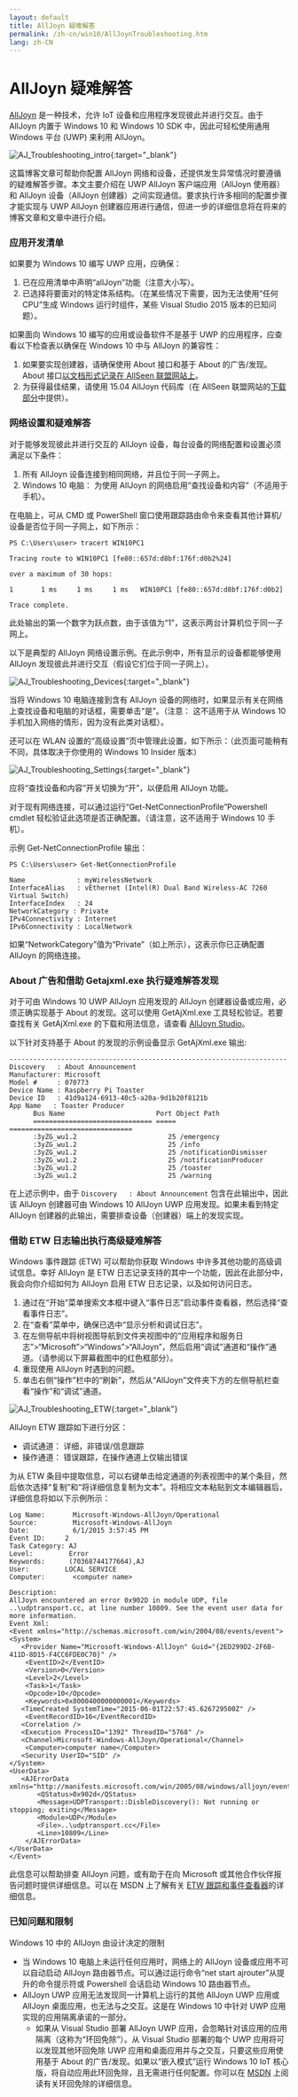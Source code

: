 ```yaml
---
layout: default
title: AllJoyn 疑难解答
permalink: /zh-cn/win10/AllJoynTroubleshooting.htm
lang: zh-CN
---
```


# AllJoyn 疑难解答

[AllJoyn](https://allseenalliance.org/developers/learn) 是一种技术，允许 IoT 设备和应用程序发现彼此并进行交互。由于 AllJoyn 内置于 Windows 10 和 Windows 10 SDK 中，因此可轻松使用通用 Windows 平台 \(UWP\) 来利用 AllJoyn。

![AJ\_Troubleshooting\_intro]({{site.baseurl}}/Resources/images/AllJoyn/AJ_Troubleshooting_intro.jpg){:target="_blank"}

这篇博客文章可帮助你配置 AllJoyn 网络和设备，还提供发生异常情况时要遵循的疑难解答步骤。本文主要介绍在 UWP AllJoyn 客户端应用（AllJoyn 使用器）和 AllJoyn 设备（AllJoyn 创建器）之间实现通信。要求执行许多相同的配置步骤才能实现与 UWP AllJoyn 创建器应用进行通信，但进一步的详细信息将在将来的博客文章和文章中进行介绍。

### 应用开发清单

如果要为 Windows 10 编写 UWP 应用，应确保：

1. 已在应用清单中声明“allJoyn”功能（注意大小写）。
2. 已选择将要面对的特定体系结构。（在某些情况下需要，因为无法使用“任何 CPU”生成 Windows 运行时组件，某些 Visual Studio 2015 版本的已知问题）。

如果面向 Windows 10 编写的应用或设备软件不是基于 UWP 的应用程序，应查看以下检查表以确保在 Windows 10 中与 AllJoyn 的兼容性：

1. 如果要实现创建器，请确保使用 About 接口和基于 About 的广告/发现。About 接口[以文档形式记录在 AllSeen 联盟网站上](https://allseenalliance.org/developers/learn/core/about-announcement/interface)。
2. 为获得最佳结果，请使用 15.04 AllJoyn 代码库（在 AllSeen 联盟网站的[下载部分](https://allseenalliance.org/developers/download)中提供）。

### 网络设置和疑难解答

对于能够发现彼此并进行交互的 AllJoyn 设备，每台设备的网络配置和设置必须满足以下条件：

1. 所有 AllJoyn 设备连接到相同网络，并且位于同一子网上。
2. Windows 10 电脑： 为使用 AllJoyn 的网络启用“查找设备和内容”（不适用于手机）。

在电脑上，可从 CMD 或 PowerShell 窗口使用跟踪路由命令来查看其他计算机/设备是否位于同一子网上，如下所示：

	PS C:\Users\user> tracert WIN10PC1
	 
	Tracing route to WIN10PC1 [fe80::657d:d8bf:176f:d0b2%24]
	 
	over a maximum of 30 hops:
	 
	1       1 ms     1 ms     1 ms   WIN10PC1 [fe80::657d:d8bf:176f:d0b2]
	 
	Trace complete.

此处输出的第一个数字为跃点数，由于该值为“1”，这表示两台计算机位于同一子网上。

以下是典型的 AllJoyn 网络设置示例。在此示例中，所有显示的设备都能够使用 AllJoyn 发现彼此并进行交互（假设它们位于同一子网上）。

![AJ\_Troubleshooting\_Devices]({{site.baseurl}}/Resources/images/AllJoyn/AJ_Troubleshooting_Devices.jpg){:target="_blank"}

当将 Windows 10 电脑连接到含有 AllJoyn 设备的网络时，如果显示有关在网络上查找设备和电脑的对话框，需要单击“是”。（注意： 这不适用于从 Windows 10 手机加入网络的情形，因为没有此类对话框）。

还可以在 WLAN 设置的“高级设置”页中管理此设置，如下所示：（此页面可能稍有不同，具体取决于你使用的 Windows 10 Insider 版本）

![AJ\_Troubleshooting\_Settings]({{site.baseurl}}/Resources/images/AllJoyn/AJ_Troubleshooting_Settings.jpg){:target="_blank"}

应将“查找设备和内容”开关切换为“开”，以便启用 AllJoyn 功能。

对于现有网络连接，可以通过运行“Get-NetConnectionProfile”Powershell cmdlet 轻松验证此选项是否正确配置。（请注意，这不适用于 Windows 10 手机）。

示例 Get-NetConnectionProfile 输出：

	PS C:\Users\user> Get-NetConnectionProfile
	 
	Name             : myWirelessNetwork
	InterfaceAlias   : vEthernet (Intel(R) Dual Band Wireless-AC 7260 Virtual Switch)
	InterfaceIndex   : 24
	NetworkCategory : Private
	IPv4Connectivity : Internet
	IPv6Connectivity : LocalNetwork


如果“NetworkCategory”值为“Private”（如上所示），这表示你已正确配置 AllJoyn 的网络连接。

### About 广告和借助 Getajxml.exe 执行疑难解答发现

对于可由 Windows 10 UWP AllJoyn 应用发现的 AllJoyn 创建器设备或应用，必须正确实现基于 About 的发现。这可以使用 GetAjXml.exe 工具轻松验证。若要查找有关 GetAjXml.exe 的下载和用法信息，请查看 [AllJoyn Studio](https://visualstudiogallery.msdn.microsoft.com/064e58a7-fb56-464b-bed5-f85914c89286)。

以下针对支持基于 About 的发现的示例设备显示 GetAjXml.exe 输出:

	----------------------------------------------------------------------
	Discovery   : About Announcement
	Manufacturer: Microsoft
	Model #     : 070773
	Device Name : Raspberry Pi Toaster
	Device ID   : 41d9a124-6913-40c5-a20a-9d1b20f8121b
	App Name   : Toaster Producer
	      Bus Name                       Port Object Path
	      ============================== ===== ===============================
	      :3yZG_wu1.2                       25 /emergency
	      :3yZG_wu1.2                       25 /info
	      :3yZG_wu1.2                       25 /notificationDismisser
	      :3yZG_wu1.2                       25 /notificationProducer
	      :3yZG_wu1.2                       25 /toaster
	      :3yZG_wu1.2                       25 /warning


在上述示例中，由于 `Discovery   : About Announcement` 包含在此输出中，因此该 AllJoyn 创建器可由 Windows 10 AllJoyn UWP 应用发现。如果未看到特定 AllJoyn 创建器的此输出，需要排查设备（创建器）端上的发现实现。

### 借助 ETW 日志输出执行高级疑难解答

Windows 事件跟踪 \(ETW\) 可以帮助你获取 Windows 中许多其他功能的高级调试信息。幸好 AllJoyn 是 ETW 日志记录支持的其中一个功能，因此在此部分中，我会向你介绍如何为 AllJoyn 启用 ETW 日志记录，以及如何访问日志。

1. 通过在“开始”菜单搜索文本框中键入“事件日志”启动事件查看器，然后选择“查看事件日志”。
2. 在“查看”菜单中，确保已选中“显示分析和调试日志”。
3. 在左侧导航中将树视图导航到文件夹视图中的“应用程序和服务日志”\>“Microsoft”\>“Windows”\>“AllJoyn”，然后启用“调试”通道和“操作”通道。（请参阅以下屏幕截图中的红色框部分）。
4. 重现使用 AllJoyn 时遇到的问题。
5. 单击右侧“操作”栏中的“刷新”，然后从“AllJoyn”文件夹下方的左侧导航栏查看“操作”和“调试”通道。

![AJ\_Troubleshooting\_ETW]({{site.baseurl}}/Resources/images/AllJoyn/AJ_Troubleshooting_ETW.jpg){:target="_blank"}

AllJoyn ETW 跟踪如下进行分区：

- 调试通道： 详细，非错误/信息跟踪
- 操作通道： 错误跟踪，在操作通道上仅输出错误

为从 ETW 条目中提取信息，可以右键单击给定通道的列表视图中的某个条目，然后依次选择“复制”和“将详细信息复制为文本”。将相应文本粘贴到文本编辑器后，详细信息将如以下示例所示：


	Log Name:       Microsoft-Windows-AllJoyn/Operational
	Source:         Microsoft-Windows-AllJoyn
	Date:           6/1/2015 3:57:45 PM
	Event ID:     2
	Task Category: AJ
	Level:         Error
	Keywords:      (70368744177664),AJ
	User:         LOCAL SERVICE
	Computer:       <computer name>
	 
	Description:
	AllJoyn encountered an error 0x902D in module UDP, file ..\udptransport.cc, at line number 10809. See the event user data for more information.
	Event Xml:
	<Event xmlns="http://schemas.microsoft.com/win/2004/08/events/event">
	<System>
	   <Provider Name="Microsoft-Windows-AllJoyn" Guid="{2ED299D2-2F6B-411D-8D15-F4CC6FDE0C70}" />
	    <EventID>2</EventID>
	    <Version>0</Version>
	    <Level>2</Level>
	    <Task>1</Task>
	    <Opcode>10</Opcode>
	    <Keywords>0x8000400000000001</Keywords>
	   <TimeCreated SystemTime="2015-06-01T22:57:45.626729500Z" />
	    <EventRecordID>16</EventRecordID>
	   <Correlation />
	   <Execution ProcessID="1392" ThreadID="5768" />
	   <Channel>Microsoft-Windows-AllJoyn/Operational</Channel>
	    <Computer>computer name</Computer>
	   <Security UserID="SID" />
	</System>
	<UserData>
	   <AJErrorData xmlns="http://manifests.microsoft.com/win/2005/08/windows/alljoyn/events">
	       <QStatus>0x902d</QStatus>
	       <Message>UDPTransport::DisbleDiscovery(): Not running or stopping; exiting</Message>
	       <Module>UDP</Module>
	       <File>..\udptransport.cc</File>
	       <Line>10809</Line>
	    </AJErrorData>
	</UserData>
	</Event>


此信息可以帮助排查 AllJoyn 问题，或有助于在向 Microsoft 或其他合作伙伴报告问题时提供详细信息。可以在 MSDN 上了解有关 [ETW 跟踪和事件查看器](https://msdn.microsoft.com/zh-cn/library/windows/desktop/bb968803.aspx)的详细信息。

### 已知问题和限制

Windows 10 中的 AllJoyn 由设计决定的限制

- 当 Windows 10 电脑上未运行任何应用时，网络上的 AllJoyn 设备或应用不可以自动启动 AllJoyn 路由器节点。可以通过运行命令“net start ajrouter”从提升的命令提示符或 Powershell 会话启动 Windows 10 路由器节点。
- AllJoyn UWP 应用无法发现同一计算机上运行的其他 AllJoyn UWP 应用或 AllJoyn 桌面应用，也无法与之交互。这是在 Windows 10 中针对 UWP 应用实现的应用隔离承诺的一部分。 
  - 如果从 Visual Studio 部署 AllJoyn UWP 应用，会忽略针对该应用的应用隔离（这称为“环回免除”）。从 Visual Studio 部署的每个 UWP 应用将可以发现其他环回免除 UWP 应用和桌面应用并与之交互，只要这些应用使用基于 About 的广告/发现。如果以“嵌入模式”运行 Windows 10 IoT 核心版，将自动应用此环回免除，且无需进行任何配置。你可以在 [MSDN](https://msdn.microsoft.com/zh-cn/library/windows/apps/Hh780593.aspx) 上阅读有关环回免除的详细信息。

